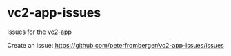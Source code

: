 # vc2-app-issues
Issues for the vc2-app

Create an issue: https://github.com/peterfromberger/vc2-app-issues/issues
